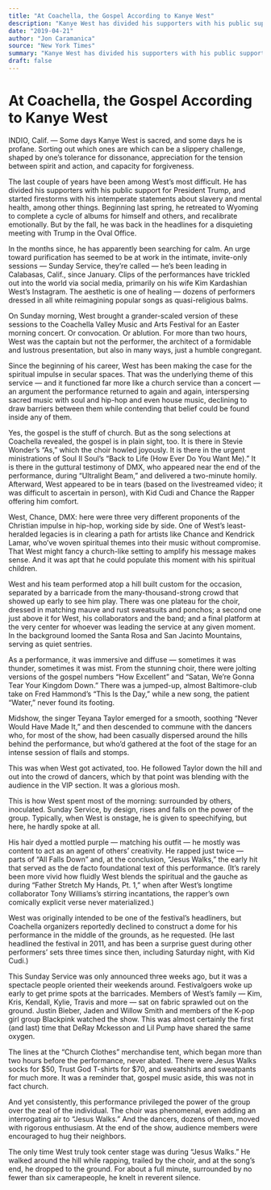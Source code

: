 ```yaml
---
title: "At Coachella, the Gospel According to Kanye West"
description: "Kanye West has divided his supporters with his public support for President Trump. In the months since, he has apparently been searching for calm. An urge toward purification has seemed to be at work ..."
date: "2019-04-21"
author: "Jon Caramanica"
source: "New York Times"
summary: "Kanye West has divided his supporters with his public support for President Trump. In the months since, he has apparently been searching for calm. An urge toward purification has seemed to be at work in the intimate, invite-only sessions."
draft: false
---
```


# At Coachella, the Gospel According to Kanye West

INDIO, Calif. — Some days Kanye West is sacred, and some days he is profane. Sorting out which ones are which can be a slippery challenge, shaped by one’s tolerance for dissonance, appreciation for the tension between spirit and action, and capacity for forgiveness.

The last couple of years have been among West’s most difficult. He has divided his supporters with his public support for President Trump, and started firestorms with his intemperate statements about slavery and mental health, among other things. Beginning last spring, he retreated to Wyoming to complete a cycle of albums for himself and others, and recalibrate emotionally. But by the fall, he was back in the headlines for a disquieting meeting with Trump in the Oval Office.

In the months since, he has apparently been searching for calm. An urge toward purification has seemed to be at work in the intimate, invite-only sessions — Sunday Service, they’re called — he’s been leading in Calabasas, Calif., since January. Clips of the performances have trickled out into the world via social media, primarily on his wife Kim Kardashian West’s Instagram. The aesthetic is one of healing — dozens of performers dressed in all white reimagining popular songs as quasi-religious balms.

On Sunday morning, West brought a grander-scaled version of these sessions to the Coachella Valley Music and Arts Festival for an Easter morning concert. Or convocation. Or ablution. For more than two hours, West was the captain but not the performer, the architect of a formidable and lustrous presentation, but also in many ways, just a humble congregant.

Since the beginning of his career, West has been making the case for the spiritual impulse in secular spaces. That was the underlying theme of this service — and it functioned far more like a church service than a concert — an argument the performance returned to again and again, interspersing sacred music with soul and hip-hop and even house music, declining to draw barriers between them while contending that belief could be found inside any of them.

Yes, the gospel is the stuff of church. But as the song selections at Coachella revealed, the gospel is in plain sight, too. It is there in Stevie Wonder’s “As,” which the choir howled joyously. It is there in the urgent ministrations of Soul II Soul’s “Back to Life (How Ever Do You Want Me).” It is there in the guttural testimony of DMX, who appeared near the end of the performance, during “Ultralight Beam,” and delivered a two-minute homily. Afterward, West appeared to be in tears (based on the livestreamed video; it was difficult to ascertain in person), with Kid Cudi and Chance the Rapper offering him comfort.

West, Chance, DMX: here were three very different proponents of the Christian impulse in hip-hop, working side by side. One of West’s least-heralded legacies is in clearing a path for artists like Chance and Kendrick Lamar, who’ve woven spiritual themes into their music without compromise. That West might fancy a church-like setting to amplify his message makes sense. And it was apt that he could populate this moment with his spiritual children.

West and his team performed atop a hill built custom for the occasion, separated by a barricade from the many-thousand-strong crowd that showed up early to see him play. There was one plateau for the choir, dressed in matching mauve and rust sweatsuits and ponchos; a second one just above it for West, his collaborators and the band; and a final platform at the very center for whoever was leading the service at any given moment. In the background loomed the Santa Rosa and San Jacinto Mountains, serving as quiet sentries.

As a performance, it was immersive and diffuse — sometimes it was thunder, sometimes it was mist. From the stunning choir, there were jolting versions of the gospel numbers “How Excellent” and “Satan, We’re Gonna Tear Your Kingdom Down.” There was a jumped-up, almost Baltimore-club take on Fred Hammond’s “This Is the Day,” while a new song, the patient “Water,” never found its footing.

Midshow, the singer Teyana Taylor emerged for a smooth, soothing “Never Would Have Made It,” and then descended to commune with the dancers who, for most of the show, had been casually dispersed around the hills behind the performance, but who’d gathered at the foot of the stage for an intense session of flails and stomps.

This was when West got activated, too. He followed Taylor down the hill and out into the crowd of dancers, which by that point was blending with the audience in the VIP section. It was a glorious mosh.

This is how West spent most of the morning: surrounded by others, inoculated. Sunday Service, by design, rises and falls on the power of the group. Typically, when West is onstage, he is given to speechifying, but here, he hardly spoke at all.

His hair dyed a mottled purple — matching his outfit — he mostly was content to act as an agent of others’ creativity. He rapped just twice — parts of “All Falls Down” and, at the conclusion, “Jesus Walks,” the early hit that served as the de facto foundational text of this performance. (It’s rarely been more vivid how fluidly West blends the spiritual and the gauche as during “Father Stretch My Hands, Pt. 1,” when after West’s longtime collaborator Tony Williams’s stirring incantations, the rapper’s own comically explicit verse never materialized.)

West was originally intended to be one of the festival’s headliners, but Coachella organizers reportedly declined to construct a dome for his performance in the middle of the grounds, as he requested. (He last headlined the festival in 2011, and has been a surprise guest during other performers’ sets three times since then, including Saturday night, with Kid Cudi.)

This Sunday Service was only announced three weeks ago, but it was a spectacle people oriented their weekends around. Festivalgoers woke up early to get prime spots at the barricades. Members of West’s family — Kim, Kris, Kendall, Kylie, Travis and more — sat on fabric sprawled out on the ground. Justin Bieber, Jaden and Willow Smith and members of the K-pop girl group Blackpink watched the show. This was almost certainly the first (and last) time that DeRay Mckesson and Lil Pump have shared the same oxygen.

The lines at the “Church Clothes” merchandise tent, which began more than two hours before the performance, never abated. There were Jesus Walks socks for $50, Trust God T-shirts for $70, and sweatshirts and sweatpants for much more. It was a reminder that, gospel music aside, this was not in fact church.

And yet consistently, this performance privileged the power of the group over the zeal of the individual. The choir was phenomenal, even adding an interrogating air to “Jesus Walks.” And the dancers, dozens of them, moved with rigorous enthusiasm. At the end of the show, audience members were encouraged to hug their neighbors.

The only time West truly took center stage was during “Jesus Walks.” He walked around the hill while rapping, trailed by the choir, and at the song’s end, he dropped to the ground. For about a full minute, surrounded by no fewer than six camerapeople, he knelt in reverent silence.
